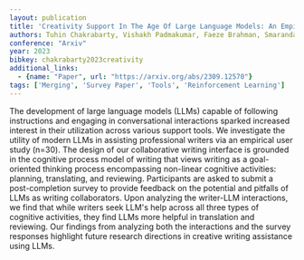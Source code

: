 ```yaml
---
layout: publication
title: 'Creativity Support In The Age Of Large Language Models: An Empirical Study Involving Emerging Writers'
authors: Tuhin Chakrabarty, Vishakh Padmakumar, Faeze Brahman, Smaranda Muresan
conference: "Arxiv"
year: 2023
bibkey: chakrabarty2023creativity
additional_links:
  - {name: "Paper", url: "https://arxiv.org/abs/2309.12570"}
tags: ['Merging', 'Survey Paper', 'Tools', 'Reinforcement Learning']
---
```

The development of large language models (LLMs) capable of following
instructions and engaging in conversational interactions sparked increased
interest in their utilization across various support tools. We investigate the
utility of modern LLMs in assisting professional writers via an empirical user
study (n=30). The design of our collaborative writing interface is grounded in
the cognitive process model of writing that views writing as a goal-oriented
thinking process encompassing non-linear cognitive activities: planning,
translating, and reviewing. Participants are asked to submit a post-completion
survey to provide feedback on the potential and pitfalls of LLMs as writing
collaborators. Upon analyzing the writer-LLM interactions, we find that while
writers seek LLM's help across all three types of cognitive activities, they
find LLMs more helpful in translation and reviewing. Our findings from
analyzing both the interactions and the survey responses highlight future
research directions in creative writing assistance using LLMs.
